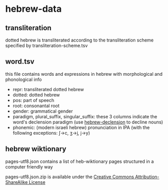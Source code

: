# hebrew-data

## transliteration

dotted hebrew is transliterated according to the transliteration scheme specified by transliteration-scheme.tsv

## word.tsv

this file contains words and expressions in hebrew with morphological and phonological info

* repr: transliterated dotted hebrew
* dotted: dotted hebrew
* pos: part of speech
* root: consonantal root
* gender: grammatical gender
* paradigm, plural_suffix, singular_suffix: these 3 columns indicate the word's declension paradigm (use [hebrew-declension](https://github.com/twyair/hebrew-declension) to decline nouns)
* phonemic: (modern israeli hebrew) pronunciation in IPA (with the following exceptions: ʃ->c, ʒ->j, j->y)

## hebrew wiktionary

pages-utf8.json contains a list of heb-wiktionary pages structured in a computer friendly way

pages-utf8.json.zip is available under the [Creative Commons Attribution-ShareAlike License](https://creativecommons.org/licenses/by-sa/3.0/)
